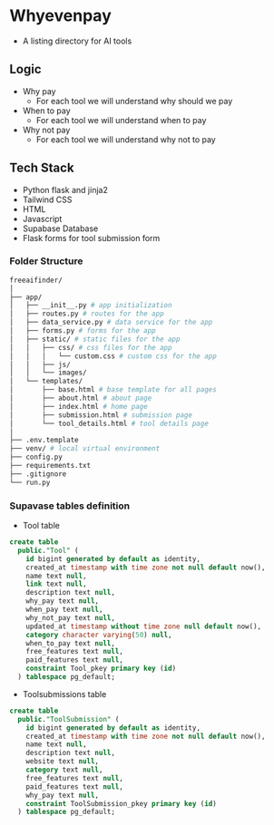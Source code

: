 # Whyevenpay

- A listing directory for AI tools

## Logic

- Why pay 
  - For each tool we will understand why should we pay
- When to pay 
  - For each tool we will understand when to pay
- Why not pay
  - For each tool we will understand why not to pay

## Tech Stack

- Python flask and jinja2
- Tailwind CSS
- HTML
- Javascript
- Supabase Database
- Flask forms for tool submission form


### Folder Structure
```bash
freeaifinder/
│
├── app/
│   ├── __init__.py # app initialization
│   ├── routes.py # routes for the app
│   ├── data_service.py # data service for the app
│   ├── forms.py # forms for the app
│   ├── static/ # static files for the app
│   │   ├── css/ # css files for the app
│   │   │   └── custom.css # custom css for the app
│   │   ├── js/
│   │   └── images/
│   └── templates/
│       ├── base.html # base template for all pages
│       ├── about.html # about page
│       ├── index.html # home page
│       ├── submission.html # submission page
│       └── tool_details.html # tool details page
│
├── .env.template
├── venv/ # local virtual environment
├── config.py
├── requirements.txt
├── .gitignore
└── run.py
```

### Supavase tables definition

- Tool table

```sql
create table
  public."Tool" (
    id bigint generated by default as identity,
    created_at timestamp with time zone not null default now(),
    name text null,
    link text null,
    description text null,
    why_pay text null,
    when_pay text null,
    why_not_pay text null,
    updated_at timestamp without time zone null default now(),
    category character varying(50) null,
    when_to_pay text null,
    free_features text null,
    paid_features text null,
    constraint Tool_pkey primary key (id)
  ) tablespace pg_default;
```

- Toolsubmissions table

```sql
create table
  public."ToolSubmission" (
    id bigint generated by default as identity,
    created_at timestamp with time zone not null default now(),
    name text null,
    description text null,
    website text null,
    category text null,
    free_features text null,
    paid_features text null,
    why_pay text null,
    constraint ToolSubmission_pkey primary key (id)
  ) tablespace pg_default;
```